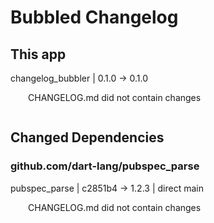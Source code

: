 # Bubbled Changelog

## This app
changelog_bubbler | 0.1.0 -> 0.1.0

<div style="padding-left: 2em; padding-bottom: 1em;">
CHANGELOG.md did not contain changes
</div>


## Changed Dependencies

### github.com/dart-lang/pubspec_parse

pubspec_parse | c2851b4 -> 1.2.3 | direct main

<div style="padding-left: 2em; padding-bottom: 1em;">
CHANGELOG.md did not contain changes
</div>


